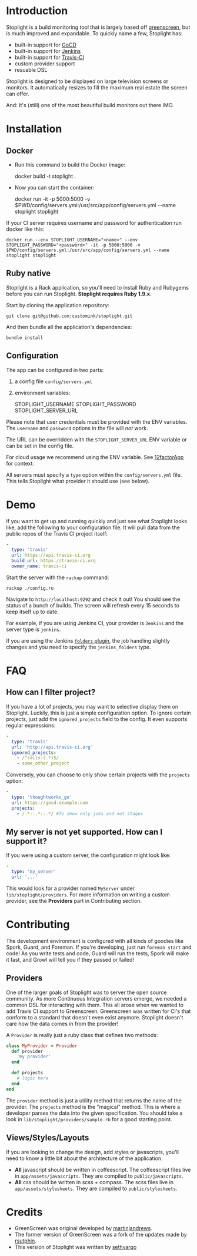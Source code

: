 # Introduction

Stoplight is a build monitoring tool that is largely based off [greenscreen](https://github.com/martinjandrews/greenscreen), but is much improved and expandable. To quickly name a few, Stoplight has:

- built-in support for [GoCD](https://www.gocd.org/)
- built-in support for [Jenkins](http://www.jenkis-ci.org)
- built-in support for [Travis-CI](http://travis-ci.org)
- custom provider support
- resuable DSL

Stoplight is designed to be displayed on large television screens or monitors. It automatically resizes to fill the maximum real estate the screen can offer.

And: It's (still) one of the most beautiful build monitors out there IMO.

# Installation

## Docker

- Run this command to build the Docker image:

    docker build -t stoplight .

- Now you can start the container:

    docker run -it -p 5000:5000 -v $PWD/config/servers.yml:/usr/src/app/config/servers.yml --name stoplight stoplight

If your CI server requires username and password for authentication run docker like this:

    docker run --env STOPLIGHT_USERNAME="<name>" --env STOPLIGHT_PASSWORD="<password>" -it -p 5000:5000 -v $PWD/config/servers.yml:/usr/src/app/config/servers.yml --name stoplight stoplight

## Ruby native

Stoplight is a Rack application, so you'll need to install Ruby and Rubygems before you can run Stoplight. **Stoplight requires Ruby 1.9.x**.

Start by cloning the application repository:

    git clone git@github.com:customink/stoplight.git

And then bundle all the application's dependencies:

    bundle install

## Configuration

The app can be configured in two parts:

1) a config file `config/servers.yml`

2) environment variables:

    STOPLIGHT_USERNAME
    STOPLIGHT_PASSWORD
    STOPLIGHT_SERVER_URL

Please note that user credentials must be provided with the ENV variables.
The `username` and `password` options in the file will _not_ work.

The URL can be overridden with the `STOPLIGHT_SERVER_URL` ENV variable
or can be set in the config file.

For cloud usage we recommend using the ENV variable. See [12factorApp](https://12factor.net/config) for context.

All servers must specify a `type` option within the `config/servers.yml` file.
This tells Stoplight what provider it should use (see below).

# Demo

If you want to get up and running quickly and just see what Stoplight looks like, add the following to your configuration file. It will pull data from the public repos of the Travis CI project itself:

```yaml
-
  type: 'travis'
  url: https://api.travis-ci.org
  build_url: https://travis-ci.org
  owner_name: travis-ci
```

Start the server with the `rackup` command:

    rackup ./config.ru

Navigate to `http://localhost:9292` and check it out! You should see the status of a bunch of builds. The screen will refresh every 15 seconds to keep itself up to date.


For example, if you are using Jenkins CI, your provider is `Jenkins` and the server type is `jenkins`.

If you are using the Jenkins [`folders` plugin](https://www.cloudbees.com/products/cloudbees-jenkins-platform/team-edition/features/folders-plugin), the job handling slightly changes and you need to specify the `jenkins_folders` type.

# FAQ

## How can I filter project?

If you have a lot of projects, you may want to selective display them on Stoplight. Luckily, this is just a simple configuration option. To ignore certain projects, just add the `ignored_projects` field to the config. It even supports regular expressions:

```yml
-
  type: 'travis'
  url: 'http://api.travis-ci.org'
  ignored_projects:
    - /^rails-(.*)$/
    - some_other_project
```

Conversely, you can choose to only show certain projects with the `projects` option:

```yml
-
  type: 'thoughtworks_go'
  url: https://gocd.example.com
  projects:
    - /.*::.*::.*/ #To show only jobs and not stages

```

## My server is not yet supported. How can I support it?

If you were using a custom server, the configuration might look like:

```yaml
-
  type: 'my_server'
  url: '...'
```

This would look for a provider named `MyServer` under `lib/stoplight/providers`. For more information on writing a custom provider, see the **Providers** part in Contributing section.

# Contributing

The development environment is configured with all kinds of goodies like Spork, Guard, and Foreman. If you're developing, just run `foreman start` and code! As you write tests and code, Guard will run the tests, Spork will make it fast, and Growl will tell you if they passed or failed!

## Providers

One of the larger goals of Stoplight was to server the open source community. As more Continuous Integration servers emerge, we needed a common DSL for interacting with them. This all arose when we wanted to add Travis CI support to Greenscreen. Greenscreen was written for CI's that conform to a standard that doesn't even exist anymore. Stoplight doesn't care how the data comes in from the provider!

A `Provider` is really just a ruby class that defines two methods:

```ruby
class MyProvider < Provider
  def provider
    'my provider'
  end

  def projects
    # logic here
  end
end
```

The `provider` method is just a utility method that returns the name of the provider. The `projects` method is the "magical" method. This is where a developer parses the data into the given specification. You should take a look in `lib/stoplight/providers/sample.rb` for a good starting point.

## Views/Styles/Layouts

If you are looking to change the design, add styles or javascripts, you'll need to know a little bit about the architecture of the application.

- **All** javascript should be written in coffeescript. The coffeescript files live in `app/assets/javascripts`. They are compiled to `public/javascripts`.
- **All** css should be written in scss + compass. The scss files live in `app/assets/stylesheets`. They are compiled to `public/stylesheets`.

# Credits

- GreenScreen was original developed by [martinjandrews](https://github.com/martinjandrews/greenscreen/).
- The former version of GreenScreen was a fork of the updates made by [rsutphin](https://github.com/rsutphin/greenscreen/).
- This version of Stoplight was written by [sethvargo](https://github.com/sethvargo)
